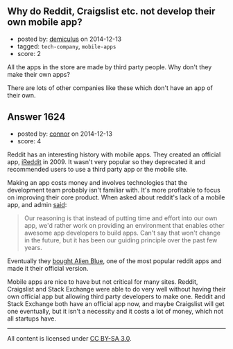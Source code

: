 ## Why do Reddit, Craigslist etc. not develop their own mobile app?

- posted by: [demiculus](https://stackexchange.com/users/5264485/demiculus) on 2014-12-13
- tagged: `tech-company`, `mobile-apps`
- score: 2

All the apps in the store are made by third party people. Why don't they make their own apps? 

There are lots of other companies like these which don't have an app of their own.


## Answer 1624

- posted by: [connor](https://stackexchange.com/users/392995/connor) on 2014-12-13
- score: 4

<p>Reddit has an interesting history with mobile apps. They created an official app, <a href="http://www.redditblog.com/2009/01/i-read-it-on-ireddit-official-reddit.html" rel="nofollow">iReddit</a> in 2009. It wasn't very popular so they deprecated it and recommended users to use a third party app or the mobile site.</p>

<p>Making an app costs money and involves technologies that the development team probably isn't familiar with. It's more profitable to focus on improving their core product. When asked about reddit's lack of a mobile app, and admin <a href="http://www.reddit.com/r/explainlikeimfive/comments/1u9uqa/eli5_why_isnt_there_an_official_reddit_app/ceg6vv1" rel="nofollow">said</a>:</p>

<blockquote>
  <p>Our reasoning is that instead of putting time and effort into our own app, we'd rather work on providing an environment that enables other awesome app developers to build apps.
  Can't say that won't change in the future, but it has been our guiding principle over the past few years.</p>
</blockquote>

<p>Eventually they <a href="http://techcrunch.com/2014/10/15/reddit-acquires-alien-blue-the-most-popular-unofficial-reddit-app/" rel="nofollow">bought Alien Blue</a>, one of the most popular reddit apps and made it their official version.</p>

<p>Mobile apps are nice to have but not critical for many sites. Reddit, Craigslist and Stack Exchange were able to do very well without having their own official app but allowing third party developers to make one. Reddit and Stack Exchange both have an official app now, and maybe Craigslist will get one eventually, but it isn't a necessity and it costs a lot of money, which not all startups have.</p>




---

All content is licensed under [CC BY-SA 3.0](https://creativecommons.org/licenses/by-sa/3.0/).
